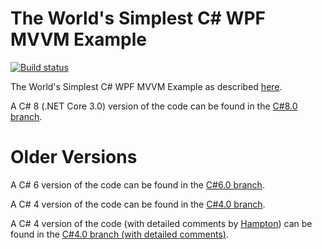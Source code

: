 # The World's Simplest C# WPF MVVM Example

[![Build status](https://ci.appveyor.com/api/projects/status/fi74dper4hv7i42n/branch/master?svg=true)](https://ci.appveyor.com/project/MarkWithall/worlds-simplest-csharp-wpf-mvvm-example/branch/master)

The World's Simplest C# WPF MVVM Example as described [here](http://www.markwithall.com/programming/2013/03/01/worlds-simplest-csharp-wpf-mvvm-example.html).

A C# 8 (.NET Core 3.0) version of the code can be found in the [C#8.0 branch](https://github.com/MarkWithall/worlds-simplest-csharp-wpf-mvvm-example/tree/c%238.0).

# Older Versions

A C# 6 version of the code can be found in the [C#6.0 branch](https://github.com/MarkWithall/worlds-simplest-csharp-wpf-mvvm-example/tree/C%236.0).

A C# 4 version of the code can be found in the [C#4.0 branch](https://github.com/MarkWithall/worlds-simplest-csharp-wpf-mvvm-example/tree/C%234.0).

A C# 4 version of the code (with detailed comments by [Hampton](https://github.com/k4kfh)) can be found in the [C#4.0 branch (with detailed comments)](https://github.com/MarkWithall/worlds-simplest-csharp-wpf-mvvm-example/tree/C%234.0-with-detailed-comments).
